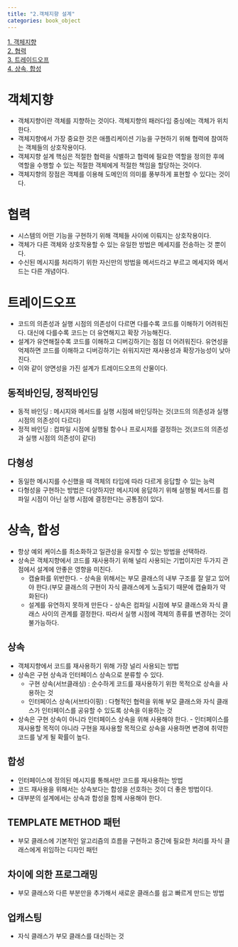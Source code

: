 ```yaml
---
title: "2.객체지향 설계"
categories: book_object
---
```


[1. 객체지향](#객체지향)  
[2. 협력](#협력)  
[3. 트레이드오프](#트레이드오프)  
[4. 상속, 합성](#상속-합성)

# 객체지향
+ 객체지향이란 객체를 지향하는 것이다. 객체지향의 패러다임 중싱에는 객체가 위치한다.
+ 객체지향에서 가장 중요한 것은 애플리케이션 기능을 구현하기 위해 협력에 참여하는 객체들의 상호작용이다.
+ 객체지향 설계 핵심은 적절한 협력을 식별하고 협력에 필요한 역할을 정의한 후에 역할을 수행할 수 있는 적절한 객체에게 적절한 책임을 할당하는 것이다.
+ 객체지향의 장점은 객체를 이용해 도메인의 의미를 풍부하게 표현할 수 있다는 것이다.

# 협력
+ 시스템의 어떤 기능을 구현하기 위해 객체들 사이에 이뤄지는 상호작용이다.
+ 객체가 다른 객체와 상호작용할 수 있는 유일한 방법은 메세지를 전송하는 것 뿐이다.
+ 수신된 메시지를 처리하기 위한 자신만의 방법을 메서드라고 부르고 메세지와 메서드는 다른 개념이다.

# 트레이드오프
+ 코드의 의존성과 실행 시점의 의존성이 다르면 다를수록 코드를 이해하기 어려워진다. 대신에 다를수록 코드는 더 유연해지고 확장 가능해진다.
+ 설계가 유연해질수록 코드를 이해하고 디버깅하기는 점점 더 어려워진다. 유연성을 억제하면 코드를 이해하고 디버깅하기는 쉬워지지만 재사용성과 확장가능성이 낮아진다.
+ 이와 같이 양면성을 가진 설계가 트레이드오프의 산물이다.

## 동적바인딩, 정적바인딩
+ 동적 바인딩 : 메시지와 메서드를 실행 시점에 바인딩하는 것(코드의 의존성과 실행 시점의 의존성이 다르다)
+ 정적 바인딩 : 컴파일 시점에 실행될 함수나 프로시저를 결정하는 것(코드의 의존성과 실행 시점의 의존성이 같다)

## 다형성
+ 동일한 메시지를 수신했을 때 객체의 타입에 따라 다르게 응답할 수 있는 능력
+ 다형성을 구현하는 방법은 다양하지만 메시지에 응답하기 위해 실행될 메서드를 컴파일 시점이 아닌 실행 시점에 결정한다는 공통점이 있다.

# 상속, 합성
+ 항상 예외 케이스를 최소화하고 일관성을 유지할 수 있는 방법을 선택하라.
+ 상속은 객체지향에서 코드를 재사용하기 위해 널리 사용되는 기법이지만 두가지 관점에서 설계에 안좋은 영향을 미친다.
  + 캡슐화를 위반한다. - 상속을 위해서는 부모 클래스의 내부 구조를 잘 알고 있어야 한다.(부모 클래스의 구현이 자식 클래스에게 노출되기 때문에 캡슐화가 약화된다)
  + 설계를 유연하지 못하게 만든다 - 상속은 컴파일 시점에 부모 클래스와 자식 클래스 사이의 관계를 결정한다. 따라서 실행 시점에 객체의 종류를 변경하는 것이 불가능하다.
## 상속
+ 객체지향에서 코드를 재사용하기 위해 가장 널리 사용되는 방법
+ 상속은 구현 상속과 인터페이스 상속으로 분류할 수 있다.
  + 구현 상속(서브클래싱) : 순수하게 코드를 재사용하기 위한 목적으로 상속을 사용하는 것
  + 인터페이스 상속(서브타이핑) : 다형적인 협력을 위해 부모 클래스와 자식 클래스가 인터페이스를 공유할 수 있도록 상속을 이용하는 것
+ 상속은 구현 상속이 아니라 인터페이스 상속을 위해 사용해야 한다. - 인터페이스를 재사용할 목적이 아니라 구현을 재사용할 목적으로 상속을 사용하면 변경에 취약한 코드를 낳게 될 확률이 높다.

## 합성
+ 인터페이스에 정의된 메시지를 통해서만 코드를 재사용하는 방법
+ 코드 재사용을 위해서는 상속보다는 합성을 선호하는 것이 더 좋은 방법이다.
+ 대부분의 설계에서는 상속과 합성을 함께 사용해야 한다.

## TEMPLATE METHOD 패턴
+ 부모 클래스에 기본적인 알고리즘의 흐름을 구현하고 중간에 필요한 처리를 자식 클래스에게 위임하는 디자인 패턴

## 차이에 의한 프로그래밍
+ 부모 클래스와 다른 부분만을 추가해서 새로운 클래스를 쉽고 빠르게 만드는 방법

## 업캐스팅
+ 자식 클래스가 부모 클래스를 대신하는 것
